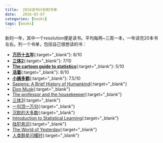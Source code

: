 ```yaml
---
title:  2016读书计划和书单
date:   2016-03-07
categories: [books]
tags: [books]
---
```

新的一年，其中一个resolution便是读书。平均每两~三周一本，一年读完20本书左右。列一个书单，包括自己很想读的书：   
- [**万历十五年**](https://book.douban.com/subject/25893465/){:target="_blank"}: 8/10     
- [**三体2**](https://book.douban.com/subject/26427703/){:target="_blank"}: 7/10  
- [**The cartoon guide to statistics**](https://book.douban.com/subject/2778766/){:target="_blank"}: 5/10      
- [**活着**](https://book.douban.com/subject/1082154/){:target="_blank"}: 8/10    
- [**小姨多鹤**](https://book.douban.com/subject/3012517/){:target="_blank"}: 7.5/10    
- [Sapiens: A Brief History of Humankind](https://book.douban.com/subject/25904521/){:target="_blank"}    
- [Elon Musk](https://book.douban.com/subject/26372738/){:target="_blank"}  
- [The professor and the housekeeper](https://book.douban.com/subject/3566719/){:target="_blank"}   
- [三体3](https://book.douban.com/subject/26427705/){:target="_blank"}  
- [一句顶一万句](https://book.douban.com/subject/3633461/){:target="_blank"}  
- [沉默的大多数](https://book.douban.com/subject/3901880/){:target="_blank"}     
- [Introduction to Statistical Learning](https://book.douban.com/subject/21706191/){:target="_blank"}   
- [陆犯焉识](https://book.douban.com/subject/6880158/){:target="_blank"}     
- [The World of Yesterday](https://book.douban.com/subject/20545453/){:target="_blank"}  
- [人类群星闪耀时](https://book.douban.com/subject/6783783/){:target="_blank"}   

